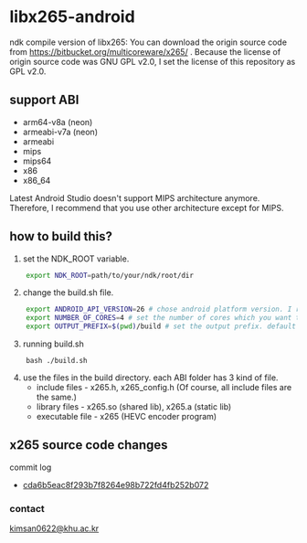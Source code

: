 # libx265-android
ndk compile version of libx265: You can download the origin source code from https://bitbucket.org/multicoreware/x265/ . Because the license of origin source code was GNU GPL v2.0, I set the license of this repository as GPL v2.0.

## support ABI

* arm64-v8a (neon)
* armeabi-v7a (neon)
* armeabi
* mips
* mips64
* x86
* x86_64

Latest Android Studio doesn't support MIPS architecture anymore. Therefore, I recommend that you use other architecture except for MIPS.

## how to build this?

1. set the NDK_ROOT variable.
```bash
    export NDK_ROOT=path/to/your/ndk/root/dir
```
2. change the build.sh file.
```bash
    export ANDROID_API_VERSION=26 # chose android platform version. I recommend a version higher than 21.
    export NUMBER_OF_CORES=4 # set the number of cores which you want to use for compile. it depends on CPU of your host computer.
    export OUTPUT_PREFIX=$(pwd)/build # set the output prefix. default directory is ./build
```
3. running build.sh
```shell
    bash ./build.sh
```
4. use the files in the build directory. each ABI folder has 3 kind of file.
    * include files - x265.h, x265_config.h (Of course, all include files are the same.)
    * library files - x265.so (shared lib), x265.a (static lib)
    * executable file - x265 (HEVC encoder program)

## x265 source code changes
commit log
* [cda6b5eac8f293b7f8264e98b722fd4fb252b072](https://github.com/kimsan0622/libx265-android/commit/cda6b5eac8f293b7f8264e98b722fd4fb252b072)

### contact
kimsan0622@khu.ac.kr
